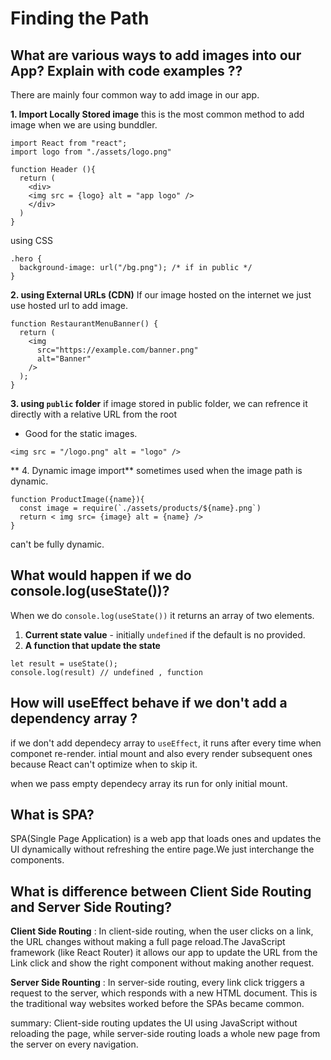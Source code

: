 # Finding the Path

## What are various ways to add images into our App? Explain with code examples ??

There are mainly four common way to add image in our app.

**1. Import Locally Stored image**
this is the most common method to add image when we are using bunddler.

```
import React from "react";
import logo from "./assets/logo.png"

function Header (){
  return (
    <div>
    <img src = {logo} alt = "app logo" />
    </div>
  )
}

```
using CSS 
```
.hero {
  background-image: url("/bg.png"); /* if in public */
}
```

**2. using External URLs (CDN)**
If our image hosted on the internet we just use hosted url to add image.

```
function RestaurantMenuBanner() {
  return (
    <img
      src="https://example.com/banner.png"
      alt="Banner"
    />
  );
}
```

**3. using `public` folder** 
if image stored in public folder, we can refrence it directly with a relative URL from the root

* Good for the static images.

```
<img src = "/logo.png" alt = "logo" />
```

** 4. Dynamic image import**
sometimes used when the image path is dynamic.

```
function ProductImage({name}){
  const image = require(`./assets/products/${name}.png`)
  return < img src= {image} alt = {name} />
}
```

can't be fully dynamic.

## What would happen if we do console.log(useState())?

When we do `console.log(useState())` it returns an array of two elements.
1. **Current state value** - initially `undefined` if the default is no provided.
2. **A function that update the state**

```
let result = useState();
console.log(result) // undefined , function
```

## How will useEffect behave if we don't add a dependency array ?

if we don't add dependecy array to `useEffect`, it runs after every time when componet re-render. intial mount and also every render subsequent ones because React can't optimize when to skip it.

when we pass empty dependecy array its run for only initial mount.

## What is SPA?
SPA(Single Page Application) is a web app that loads ones and updates the UI dynamically without refreshing the entire page.We just interchange the components.

## What is difference between Client Side Routing and Server Side Routing?

**Client Side Routing** : In client-side routing, when the user clicks on a link, the URL changes without making a full page reload.The JavaScript framework (like React Router) it allows our app to update the URL from the Link click and show the right component without making another request.


**Server Side Rounting** : In server-side routing, every link click triggers a request to the server, which responds with a new HTML document. This is the traditional way websites worked before the SPAs became common.


summary: Client-side routing updates the UI using JavaScript without reloading the page, while server-side routing loads a whole new page from the server on every navigation.